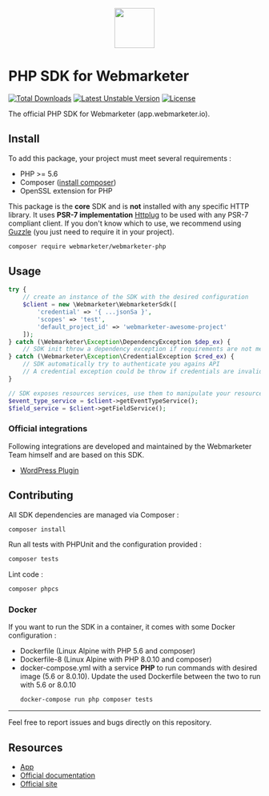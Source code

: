 <p align="center">
  <a href="https://webmarketer.io" target="_blank" align="center">
    <img src="https://avatars.githubusercontent.com/u/89253090?s=200&v=4" width="80">
  </a>
  <br />
</p>

# PHP SDK for Webmarketer

[![Total Downloads](http://poser.pugx.org/webmarketer/webmarketer-php/downloads)](https://packagist.org/packages/webmarketer/webmarketer-php)
[![Latest Unstable Version](http://poser.pugx.org/webmarketer/webmarketer-php/v/unstable)](https://packagist.org/packages/webmarketer/webmarketer-php)
[![License](http://poser.pugx.org/webmarketer/webmarketer-php/license)](https://packagist.org/packages/webmarketer/webmarketer-php)

The official PHP SDK for Webmarketer (app.webmarketer.io).

## Install
To add this package, your project must meet several requirements :
* PHP >= 5.6
* Composer ([install composer](https://getcomposer.org))
* OpenSSL extension for PHP

This package is the **core** SDK and is **not** installed with any specific HTTP library. It uses **PSR-7 implementation** [Httplug](https://github.com/php-http/httplug) to be used with any PSR-7 compliant client.
If you don't know which to use, we recommend using [Guzzle](https://github.com/guzzle/guzzle) (you just need to require it in your project).

```bash
composer require webmarketer/webmarketer-php
```

## Usage
```php
try {
    // create an instance of the SDK with the desired configuration
    $client = new \Webmarketer\WebmarketerSdk([
        'credential' => '{ ...jsonSa }',
        'scopes' => 'test',
        'default_project_id' => 'webmarketer-awesome-project'
    ]);
} catch (\Webmarketer\Exception\DependencyException $dep_ex) {
    // SDK init throw a dependency exception if requirements are not meet (see Install)
} catch (\Webmarketer\Exception\CredentialException $cred_ex) {
    // SDK automatically try to authenticate you agains API
    // A credential exception could be throw if credentials are invalid
}

// SDK exposes resources services, use them to manipulate your resources
$event_type_service = $client->getEventTypeService();
$field_service = $client->getFieldService();
```

### Official integrations
Following integrations are developed and maintained by the Webmarketer Team himself and are based on this SDK.
* [WordPress Plugin](https://github.com/webmarketer-saas/wp-webmarketer)

## Contributing
All SDK dependencies are managed via Composer :
```bash
composer install
```
Run all tests with PHPUnit and the configuration provided :
```bash
composer tests
```
Lint code :
```bash
composer phpcs
```

### Docker
If you want to run the SDK in a container, it comes with some Docker configuration :
* Dockerfile (Linux Alpine with PHP 5.6 and composer)
* Dockerfile-8 (Linux Alpine with PHP 8.0.10 and composer)
* docker-compose.yml with a service **PHP** to run commands with desired image (5.6 or 8.0.10). Update the used Dockerfile between the two to run with 5.6 or 8.0.10  
  ```bash
  docker-compose run php composer tests
  ```
---
Feel free to report issues and bugs directly on this repository.

## Resources
* [App](https://app.webmarketer.io)
* [Official documentation](https://doc.webmarketer.io)
* [Official site](https://webmarketer.io)